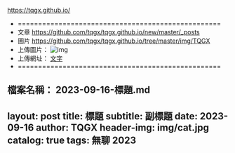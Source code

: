 https://tqgx.github.io/

- ==================================================
- 文章 https://github.com/tqgx/tqgx.github.io/new/master/_posts
- 圖片 https://github.com/tqgx/tqgx.github.io/tree/master/img/TQGX
- 上傳圖片： ![img](網址)
- 上傳網址： [文字](網址)
- ==================================================
  
檔案名稱：
2023-09-16-標題.md
---
layout:     post
title:      標題 
subtitle:   副標題
date:       2023-09-16
author:     TQGX
header-img: img/cat.jpg
catalog:   true
tags: 無聊 2023
---

